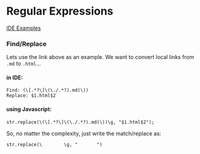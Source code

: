 # Regular Expressions  
  
[IDE Examples](./IDE-Examples.md)  
  
### Find/Replace  
Lets use the link above as an example. We want to convert local links from `.md` to `.html`...  
#### in IDE:  
```  
Find: (\[.*?\]\(\./.*?).md(\))  
Replace: $1.html$2  
```  
#### using Javascript:  
```  
str.replace(\(\[.*?\]\(\./.*?).md(\))\g, "$1.html$2");  
```  
So, no matter the complexity, just write the match/replace as:  
```  
str.replace(\        \g, "       ")  
```